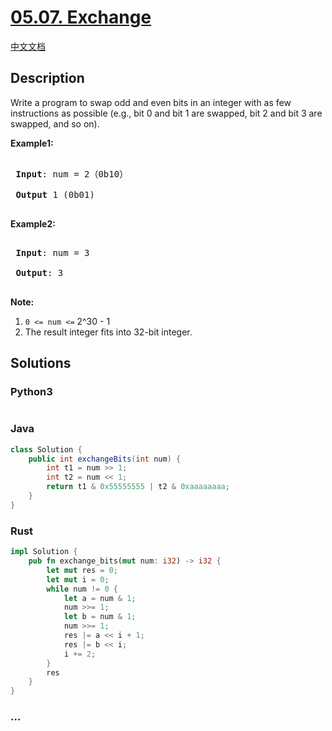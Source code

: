 # [05.07. Exchange](https://leetcode-cn.com/problems/exchange-lcci)

[中文文档](/lcci/05.07.Exchange/README.md)

## Description

<p>Write a program to swap odd and even bits in an integer with as few instructions as possible (e.g., bit 0 and bit 1 are swapped, bit 2 and bit 3 are swapped, and so on).</p>

<p><strong>Example1:</strong></p>

<pre>

<strong> Input</strong>: num = 2（0b10）

<strong> Output</strong> 1 (0b01)

</pre>

<p><strong>Example2:</strong></p>

<pre>

<strong> Input</strong>: num = 3

<strong> Output</strong>: 3

</pre>

<p><strong>Note:</strong></p>

<ol>
	<li><code>0 &lt;= num &lt;=</code>&nbsp;2^30 - 1</li>
	<li>The result integer fits into 32-bit integer.</li>
</ol>

## Solutions

<!-- tabs:start -->

### **Python3**

```python

```

### **Java**

```java
class Solution {
    public int exchangeBits(int num) {
        int t1 = num >> 1;
    	int t2 = num << 1;
    	return t1 & 0x55555555 | t2 & 0xaaaaaaaa;
    }
}
```

### **Rust**

```rust
impl Solution {
    pub fn exchange_bits(mut num: i32) -> i32 {
        let mut res = 0;
        let mut i = 0;
        while num != 0 {
            let a = num & 1;
            num >>= 1;
            let b = num & 1;
            num >>= 1;
            res |= a << i + 1;
            res |= b << i;
            i += 2;
        }
        res
    }
}
```

### **...**

```

```

<!-- tabs:end -->

